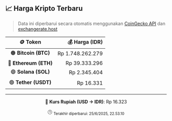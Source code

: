 

<!-- HARGA_KRIPTO -->
## 📈 Harga Kripto Terbaru

> Data ini diperbarui secara otomatis menggunakan [CoinGecko API](https://www.coingecko.com/) dan [exchangerate.host](https://exchangerate.host/)

<div align="center">

| 🪙 Token | 💰 Harga (IDR) |
|:------:|---------------:|
| 🟠 **Bitcoin (BTC)**   | Rp 1.748.262.279 |
| 🔵 **Ethereum (ETH)**  | Rp 39.333.296 |
| 🟣 **Solana (SOL)**    | Rp 2.345.404 |
| 🟢 **Tether (USDT)**   | Rp 16.331 |

---

💱 **Kurs Rupiah (USD → IDR)**: Rp 16.323

🕒 <sub>Terakhir diperbarui: 25/6/2025, 22.53.10</sub>

</div>
<!-- /HARGA_KRIPTO -->